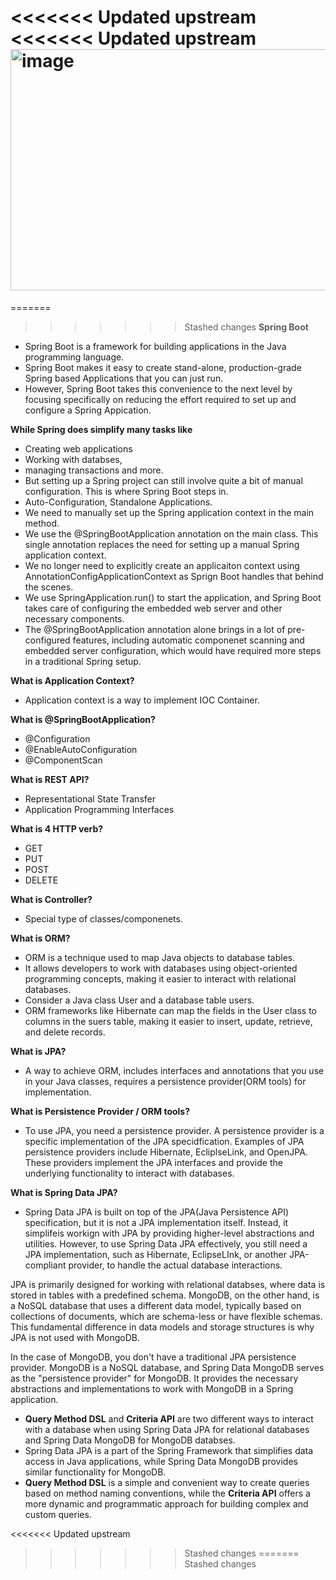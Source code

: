 <<<<<<< Updated upstream
<<<<<<< Updated upstream
<img width="686" height="386" alt="image" src="https://github.com/user-attachments/assets/0bbd7ce8-82ee-49b6-bfcf-04cefbaecc6d" />
=======
=======
>>>>>>> Stashed changes
**Spring Boot**
- Spring Boot is a framework for building applications in the Java programming language.
- Spring Boot makes it easy to create stand-alone, production-grade Spring based Applications that you can just run.
- However, Spring Boot takes this convenience to the next level by focusing specifically on reducing the effort required to set up and configure a Spring Appication.

**While Spring does simplify many tasks like**
- Creating web applications
- Working with databses, 
- managing transactions and more.
- But setting up a Spring project can still involve quite a bit of manual configuration. This is where Spring Boot steps in.
- Auto-Configuration, Standalone Applications.
- We need to manually set up the Spring application context in the main method.
- We use the @SpringBootApplication annotation on the main class. This single annotation replaces the need for setting up a manual Spring application context.
- We no longer need to explicitly create an applicaiton context using AnnotationConfigApplicationContext as Sprign Boot handles that behind the scenes.
- We use SpringApplication.run() to start the application, and Spring Boot takes care of configuring the embedded web server and other necessary components.
- The @SpringBootApplication annotation alone brings in a lot of pre-configured features, including automatic componenet scanning and embedded server configuration, which would have required more steps in a traditional Spring setup.

**What is Application Context?**
- Application context is a way to implement IOC Container.

**What is @SpringBootApplication?**
- @Configuration
- @EnableAutoConfiguration
- @ComponentScan

**What is REST API?**
- Representational State Transfer
- Application Programming Interfaces

**What is 4 HTTP verb?**
- GET 
- PUT 
- POST 
- DELETE

**What is Controller?**
- Special type of classes/componenets.

**What is ORM?**
- ORM is a technique used to map Java objects to database tables. 
- It allows developers to work with databases using object-oriented programming concepts, making it easier to interact with relational databases. 
- Consider a Java class User and a database table users. 
- ORM frameworks like Hibernate can map the fields in the User class to columns in the suers table, making it easier to insert, update, retrieve, and delete records.


**What is JPA?**
- A way to achieve ORM, includes interfaces and annotations that you use in your Java classes, requires a persistence provider(ORM tools) for implementation.

**What is Persistence Provider / ORM tools?**
- To use JPA, you need a persistence provider. A persistence provider is a specific implementation of the JPA specidfication. Examples of JPA persistence providers include Hibernate, EcliplseLink, and OpenJPA. These providers implement the JPA interfaces and provide the underlying functionality to interact with databases. 

**What is Spring Data JPA?**
- Spring Data JPA is built on top of the JPA(Java Persistence API) specification, but it is not a JPA implementation itself. Instead, it simplifeis workign with JPA by providing higher-level abstractions and utilities. However, to use Spring Data JPA effectively, you still need a JPA implementation, such as Hibernate, EclipseLInk, or another JPA-compliant provider, to handle the actual database interactions. 


JPA is primarily designed for working with relational databses, where data is stored in tables with a predefined schema. MongoDB, on the other hand, is a NoSQL database that uses a different data model, typically based on collections of documents, which are schema-less or have flexible schemas. This fundamental difference in data models and storage structures is why JPA is not used with MongoDB. 

In the case of MongoDB, you don't have a traditional JPA persistence provider. MongoDB is a NoSQL database, and Spring Data MongoDB serves as the "persistence provider" for MongoDB. It provides the necessary abstractions and implementations to work with MongoDB in a Spring application.

- **Query Method DSL** and **Criteria API** are two different ways to interact with a database when using Spring Data JPA for relational databases and Spring Data MongoDB for MongoDB databses. 
- Spring Data JPA is a part of the Spring Framework that simplifies data access in Java applications, while Spring Data MongoDB provides similar functionality for MongoDB.
- **Query Method DSL** is a simple and convenient way to create queries based on method naming conventions, while the **Criteria API** offers a more dynamic and programmatic approach for building complex and custom queries.

<<<<<<< Updated upstream
>>>>>>> Stashed changes
=======
>>>>>>> Stashed changes
